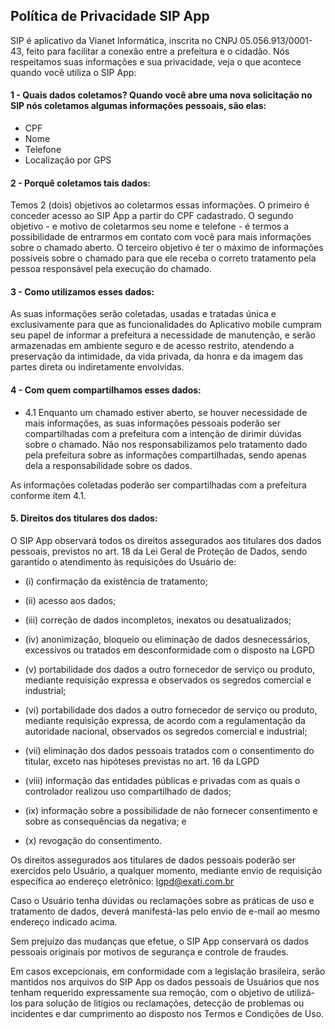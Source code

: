 ## Política de Privacidade SIP App

SIP é aplicativo da Vianet Informática, inscrita no CNPJ 05.056.913/0001-43, feito para facilitar a conexão entre a prefeitura e o cidadão. Nós respeitamos suas informações e sua privacidade, veja o que acontece quando você utiliza o SIP App:


#### 1 - Quais dados coletamos? Quando você abre uma nova solicitação no SIP nós coletamos algumas informações pessoais, são elas:
- CPF
- Nome
- Telefone
- Localização por GPS

#### 2 - Porquê coletamos tais dados:

Temos 2 (dois) objetivos ao coletarmos essas informações. O primeiro é conceder acesso ao SIP App a partir do CPF cadastrado. O segundo objetivo - e motivo de coletarmos seu nome e telefone - é termos a possibilidade de entrarmos em contato com você para mais informações sobre o chamado aberto. O terceiro objetivo é ter o máximo de informações possíveis sobre o chamado para que ele receba o correto tratamento pela pessoa responsável pela execução do chamado.


#### 3 - Como utilizamos esses dados:

As suas informações serão coletadas, usadas e tratadas única e exclusivamente para que as funcionalidades do Aplicativo mobile cumpram seu papel de informar a prefeitura a necessidade de manutenção, e serão armazenadas em ambiente seguro e de acesso restrito, atendendo a preservação da intimidade, da vida privada, da honra e da imagem das partes direta ou indiretamente envolvidas.


#### 4 - Com quem compartilhamos esses dados:

  - 4.1 Enquanto um chamado estiver aberto, se houver necessidade de mais informações, as suas informações pessoais poderão ser compartilhadas com a prefeitura com a intenção de dirimir dúvidas sobre o chamado. Não nos responsabilizamos pelo tratamento dado pela prefeitura sobre as informações compartilhadas, sendo apenas dela a responsabilidade sobre os dados.

As informações coletadas poderão ser compartilhadas com a prefeitura conforme item 4.1.

#### 5. Direitos dos titulares dos dados:

O SIP App observará todos os direitos assegurados aos titulares dos dados pessoais, previstos no art. 18 da Lei Geral de Proteção de Dados, sendo garantido o atendimento às requisições do Usuário de:

- (i)   confirmação da existência de tratamento;

- (ii)  acesso aos dados;

- (iii) correção de dados incompletos, inexatos ou desatualizados;

- (iv) anonimização, bloqueio ou eliminação de dados desnecessários, excessivos ou tratados em desconformidade com o disposto na LGPD

- (v) portabilidade dos dados a outro fornecedor de serviço ou produto, mediante requisição expressa e observados os segredos comercial e industrial;

- (vi) portabilidade dos dados a outro fornecedor de serviço ou produto, mediante requisição expressa, de acordo com a regulamentação da autoridade nacional, observados os segredos comercial e industrial;

- (vii) eliminação dos dados pessoais tratados com o consentimento do titular, exceto nas hipóteses previstas no art. 16 da LGPD

- (viii) informação das entidades públicas e privadas com as quais o controlador realizou uso compartilhado de dados;

- (ix) informação sobre a possibilidade de não fornecer consentimento e sobre as consequências da negativa; e

- (x)  revogação do consentimento.


Os direitos assegurados aos titulares de dados pessoais poderão ser exercidos pelo Usuário, a qualquer momento, mediante envio de requisição específica ao endereço eletrônico: lgpd@exati.com.br


Caso o Usuário tenha dúvidas ou reclamações sobre as práticas de uso e tratamento de dados, deverá manifestá-las pelo envio de e-mail ao mesmo endereço indicado acima.


Sem prejuízo das mudanças que efetue, o SIP App conservará os dados pessoais originais por motivos de segurança e controle de fraudes.


Em casos excepcionais, em conformidade com a legislação brasileira, serão mantidos nos arquivos do SIP App os dados pessoais de Usuários que nos tenham requerido expressamente sua remoção, com o objetivo de utilizá-los para solução de litígios ou reclamações, detecção de problemas ou incidentes e dar cumprimento ao disposto nos Termos e Condições de Uso.
